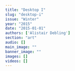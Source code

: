 ```yaml
---
title: "Desktop I"
slug: "desktop-i"
issue: "Winter"
year: "2015"
date: "2015-01-01"
authors: ['Alistair Debling']
section: "art"
audio: []
main_image: ""
banner_image: ""
images: []
videos: []
---
```

